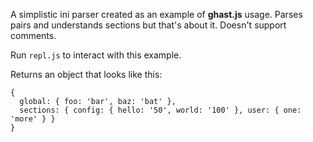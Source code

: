 A simplistic ini parser created as an example of **ghast.js** usage. Parses
pairs and understands sections but that's about it. Doesn't support comments.

Run `repl.js` to interact with this example.

Returns an object that looks like this:

```
{
  global: { foo: 'bar', baz: 'bat' },
  sections: { config: { hello: '50', world: '100' }, user: { one: 'more' } }
}
```
